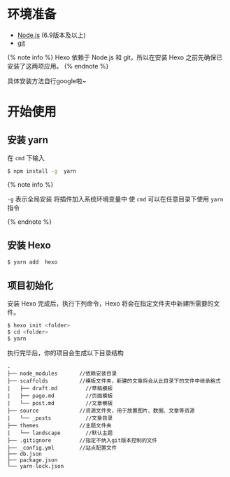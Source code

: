 # 环境准备
- [Node.js](<https://nodejs.org/zh-cn/>)  (6.9版本及以上)
- [git](<https://git-scm.com/>)

{% note info %}
 Hexo 依赖于 Node.js 和 git，所以在安装 Hexo 之前先确保已安装了这两项应用。
{% endnote %}

具体安装方法自行google啦~

# 开始使用

##  安装 yarn

在 `cmd` 下输入

```bash
$ npm install -g  yarn
```
{% note info %}

`-g`  表示全局安装    将插件加入系统环境变量中   使 `cmd`  可以在任意目录下使用 `yarn` 指令

{% endnote %}

##  安装 Hexo

```bash
$ yarn add  hexo 
```
## 项目初始化
安装 Hexo 完成后，执行下列命令，Hexo 将会在指定文件夹中新建所需要的文件。
```bash
$ hexo init <folder>
$ cd <folder>
$ yarn
```
执行完毕后，你的项目会生成以下目录结构
```plain
.
├── node_modules       //依赖安装目录
├── scaffolds          //模板文件夹，新建的文章将会从此目录下的文件中继承格式
|   ├── draft.md         //草稿模板
|   ├── page.md          //页面模板
|   └── post.md          //文章模板
├── source             //资源文件夹，用于放置图片、数据、文章等资源
|   └── _posts           //文章目录
├── themes             //主题文件夹
|   └── landscape        //默认主题
├── .gitignore         //指定不纳入git版本控制的文件
├── _config.yml        //站点配置文件
├── db.json            
├── package.json
└── yarn-lock.json
```



